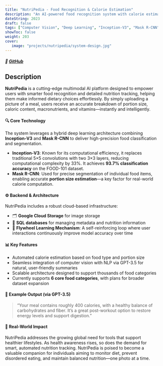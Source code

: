 ```yaml
---
title: "NutriPedia - Food Recognition & Calorie Estimation"
description: "An AI-powered food recognition system with calorie estimation"
dateString: 2023
draft: false
tags: ["Computer Vision", "Deep Learning", "Inception-V3", "Mask R-CNN", "Food Recognition", "Nutrition", "Google Cloud", "TensorFlow", "PyTorch", "SQL","OpenAI","GPT"]
showToc: false
weight: 203
cover:
   image: "projects/nutripedia/system-design.jpg"
--- 
```

##### 🔗 [GitHub](https://github.com/faseehahmed26/nutripedia)

## Description


**NutriPedia** is a cutting-edge multimodal AI platform designed to empower users with smarter food recognition and detailed nutrition tracking, helping them make informed dietary choices effortlessly. By simply uploading a picture of a meal, users receive an accurate breakdown of portion size, caloric content, macronutrients, and vitamins—instantly and intelligently.

#### 🔍 Core Technology

The system leverages a hybrid deep learning architecture combining **Inception-V3** and **Mask R-CNN** to deliver high-precision food classification and segmentation.

- **Inception-V3**: Known for its computational efficiency, it replaces traditional 5×5 convolutions with two 3×3 layers, reducing computational complexity by 33%. It achieves **93.7% classification accuracy** on the FOOD-101 dataset.
- **Mask R-CNN**: Used for precise segmentation of individual food items, enabling accurate **portion size estimation**—a key factor for real-world calorie computation.

#### ⚙️ Backend & Architecture

NutriPedia includes a robust cloud-based infrastructure:

- 🗂️ **Google Cloud Storage** for image storage  
- 🧠 **SQL databases** for managing metadata and nutrition information  
- 🔄 **Flywheel Learning Mechanism**: A self-reinforcing loop where user interactions continuously improve model accuracy over time

#### 📊 Key Features

- Automated calorie estimation based on food type and portion size
- Seamless integration of computer vision with NLP via GPT-3.5 for natural, user-friendly summaries
- Scalable architecture designed to support thousands of food categories
- Currently supports **6 core food categories**, with plans for broader dataset expansion

#### 💬 Example Output (via GPT-3.5)

> “Your meal contains roughly 400 calories, with a healthy balance of carbohydrates and fiber. It’s a great post-workout option to restore energy levels and support digestion.”

#### 🎯 Real-World Impact

NutriPedia addresses the growing global need for tools that support healthier lifestyles. As health awareness rises, so does the demand for smart, automated nutrition tracking. NutriPedia is poised to become a valuable companion for individuals aiming to monitor diet, prevent disordered eating, and maintain balanced nutrition—one photo at a time.